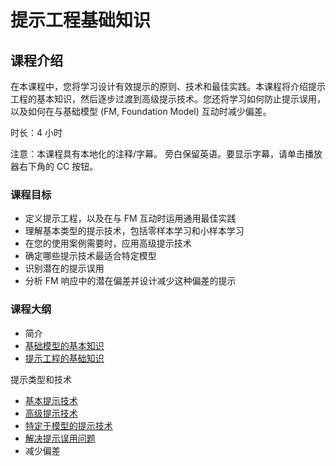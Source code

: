 # 提示工程基础知识

## 课程介绍

在本课程中，您将学习设计有效提示的原则、技术和最佳实践。本课程将介绍提示工程的基本知识，然后逐步过渡到高级提示技术。您还将学习如何防止提示误用，以及如何在与基础模型 (FM, Foundation Model) 互动时减少偏差。

时长：4 小时

注意：本课程具有本地化的注释/字幕。 旁白保留英语。要显示字幕，请单击播放器右下角的 CC 按钮。

### 课程目标

* 定义提示工程，以及在与 FM 互动时运用通用最佳实践
* 理解基本类型的提示技术，包括零样本学习和小样本学习
* 在您的使用案例需要时，应用高级提示技术
* 确定哪些提示技术最适合特定模型
* 识别潜在的提示误用
* 分析 FM 响应中的潜在偏差并设计减少这种偏差的提示

### 课程大纲

* 简介
* [基础模型的基本知识](./2.1%20简介/基础模型的基本知识.md)
* [提示工程的基础知识](./2.1%20简介/提示工程的基础知识.md)

提示类型和技术

* [基本提示技术](./2.2%20提示类型和技术/基本提示技术.md)
* [高级提示技术](./2.2%20提示类型和技术/高级提示技术.md)
* [特定于模型的提示技术](./2.2%20提示类型和技术/特定于模型的提示技术.md)
* [解决提示误用问题](./2.2%20提示类型和技术/解决提示误用问题.md)
* 减少偏差